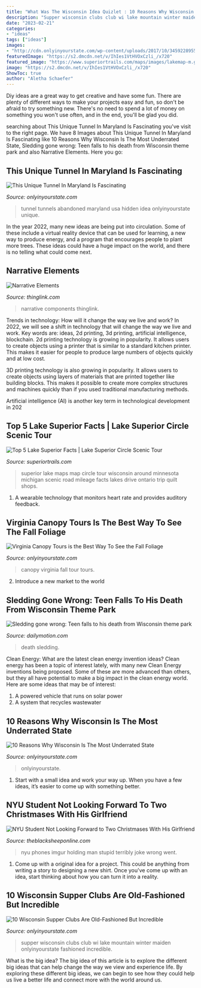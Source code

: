 ```yaml
---
title: "What Was The Wisconsin Idea Quizlet : 10 Reasons Why Wisconsin Is The Most Underrated State"
description: "Supper wisconsin clubs club wi lake mountain winter maiden onlyinyourstate fashioned incredible"
date: "2023-02-21"
categories:
- "ideas"
tags: ["ideas"]
images:
- "http://cdn.onlyinyourstate.com/wp-content/uploads/2017/10/34592289556_c80b68cd2d_k.jpg"
featuredImage: "https://s2.dmcdn.net/v/IhIes1VtHVOxCzli_/x720"
featured_image: "https://www.superiortrails.com/maps/images/lakemap-m.gif"
image: "https://s2.dmcdn.net/v/IhIes1VtHVOxCzli_/x720"
ShowToc: true
author: "Aletha Schaefer"
---
```



Diy ideas are a great way to get creative and have some fun. There are plenty of different ways to make your projects easy and fun, so don't be afraid to try something new. There's no need to spend a lot of money on something you won't use often, and in the end, you'll be glad you did.

	

		
searching about This Unique Tunnel In Maryland Is Fascinating you've visit to the right page. We have 8 Images about This Unique Tunnel In Maryland Is Fascinating like 10 Reasons Why Wisconsin Is The Most Underrated State, Sledding gone wrong: Teen falls to his death from Wisconsin theme park and also Narrative Elements. Here you go:
		
    
## This Unique Tunnel In Maryland Is Fascinating

<img loading=lazy src="http://cdn.onlyinyourstate.com/wp-content/uploads/2016/06/5962292075_23f8fa7a67_o.jpg" onerror="this.onerror=null;this.src='https://tse3.mm.bing.net/th?id=OIP.W64xVSXHZEsxRYE1BFrOrAHaE8&amp;pid=15.1';" alt="This Unique Tunnel In Maryland Is Fascinating">

_Source: onlyinyourstate.com_

>tunnel tunnels abandoned maryland usa hidden idea onlyinyourstate unique. 

	

In the year 2022, many new ideas are being put into circulation. Some of these include a virtual reality device that can be used for learning, a new way to produce energy, and a program that encourages people to plant more trees. These ideas could have a huge impact on the world, and there is no telling what could come next.

    
## Narrative Elements

<img loading=lazy src="http://cdn.thinglink.me/api/image/695433552560390144/1024/10/scaletowidth/0/0/1/1/false/true?wait=true" onerror="this.onerror=null;this.src='https://tse3.mm.bing.net/th?id=OIP.a888D7m2tk5_F8U27wjWiQHaFj&amp;pid=15.1';" alt="Narrative Elements">

_Source: thinglink.com_

>narrative components thinglink. 

	

Trends in technology: How will it change the way we live and work?
In 2022, we will see a shift in technology that will change the way we live and work. Key words are: ideas, 2d printing, 3d printing, artificial intelligence, blockchain. 
2d printing technology is growing in popularity. It allows users to create objects using a printer that is similar to a standard kitchen printer. This makes it easier for people to produce large numbers of objects quickly and at low cost. 

3D printing technology is also growing in popularity. It allows users to create objects using layers of materials that are printed together like building blocks. This makes it possible to create more complex structures and machines quickly than if you used traditional manufacturing methods. 

Artificial intelligence (AI) is another key term in technological development in 202
    
## Top 5 Lake Superior Facts | Lake Superior Circle Scenic Tour

<img loading=lazy src="https://www.superiortrails.com/maps/images/lakemap-m.gif" onerror="this.onerror=null;this.src='https://tse1.mm.bing.net/th?id=OIP.leuD6p9J9AIEZFhMfa3rvAHaDw&amp;pid=15.1';" alt="Top 5 Lake Superior Facts | Lake Superior Circle Scenic Tour">

_Source: superiortrails.com_

>superior lake maps map circle tour wisconsin around minnesota michigan scenic road mileage facts lakes drive ontario trip quilt shops. 

	

1. A wearable technology that monitors heart rate and provides auditory feedback.

    
## Virginia Canopy Tours Is The Best Way To See The Fall Foliage

<img loading=lazy src="http://cdn.onlyinyourstate.com/wp-content/uploads/2017/10/34592289556_c80b68cd2d_k.jpg" onerror="this.onerror=null;this.src='https://tse3.mm.bing.net/th?id=OIP.hIlM-gy9qtlBYiNX1BZejwHaEc&amp;pid=15.1';" alt="Virginia Canopy Tours is the Best Way To See the Fall Foliage">

_Source: onlyinyourstate.com_

>canopy virginia fall tour tours. 

	

2. Introduce a new market to the world 

    
## Sledding Gone Wrong: Teen Falls To His Death From Wisconsin Theme Park

<img loading=lazy src="https://s2.dmcdn.net/v/IhIes1VtHVOxCzli_/x720" onerror="this.onerror=null;this.src='https://tse1.mm.bing.net/th?id=OIP.NbWBbP_OM0txBZT_BOV7TwHaEK&amp;pid=15.1';" alt="Sledding gone wrong: Teen falls to his death from Wisconsin theme park">

_Source: dailymotion.com_

>death sledding. 

	

Clean Energy: What are the latest clean energy invention ideas?
Clean energy has been a topic of interest lately, with many new Clean Energy inventions being proposed. Some of these are more advanced than others, but they all have potential to make a big impact in the clean energy world. Here are some ideas that may be of interest: 
1. A powered vehicle that runs on solar power 
2. A system that recycles wastewater 

    
## 10 Reasons Why Wisconsin Is The Most Underrated State

<img loading=lazy src="https://cdn.onlyinyourstate.com/wp-content/uploads/2015/11/z330.jpg" onerror="this.onerror=null;this.src='https://tse4.mm.bing.net/th?id=OIP.CCAiQww8Uzzw_eXFPn8XiQHaE6&amp;pid=15.1';" alt="10 Reasons Why Wisconsin Is The Most Underrated State">

_Source: onlyinyourstate.com_

>onlyinyourstate. 

	

1. Start with a small idea and work your way up. When you have a few ideas, it’s easier to come up with something better.

    
## NYU Student Not Looking Forward To Two Christmases With His Girlfriend

<img loading=lazy src="https://theblacksheeponline.com/wp-content/uploads/2016/11/man-holding-two-phones.jpg" onerror="this.onerror=null;this.src='https://tse1.mm.bing.net/th?id=OIP.qgfXOeKX2eT4pDuRBfeY_gHaDt&amp;pid=15.1';" alt="NYU Student Not Looking Forward to Two Christmases With His Girlfriend">

_Source: theblacksheeponline.com_

>nyu phones imgur holding man stupid terribly joke wrong went. 

	

1. Come up with a original idea for a project. This could be anything from writing a story to designing a new shirt. Once you've come up with an idea, start thinking about how you can turn it into a reality. 

    
## 10 Wisconsin Supper Clubs Are Old-Fashioned But Incredible

<img loading=lazy src="http://cdn.onlyinyourstate.com/wp-content/uploads/2015/09/z425.jpg" onerror="this.onerror=null;this.src='https://tse1.mm.bing.net/th?id=OIP.jPHTs9mvqmVZEx-8W5cRtwHaE7&amp;pid=15.1';" alt="10 Wisconsin Supper Clubs Are Old-Fashioned But Incredible">

_Source: onlyinyourstate.com_

>supper wisconsin clubs club wi lake mountain winter maiden onlyinyourstate fashioned incredible. 

	

What is the big idea?
The big idea of this article is to explore the different big ideas that can help change the way we view and experience life. By exploring these different big ideas, we can begin to see how they could help us live a better life and connect more with the world around us.

